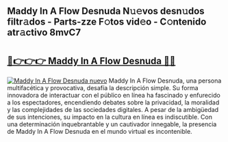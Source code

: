 ## Maddy In A Flow Desnuda N𝚞𝚎vos desn𝚞dos filtr𝚊dos - Parts-zze F𝚘tos vid𝚎o - C𝚘ntenido atr𝚊ctivo 8mvC7

# <h2><a href="http://mb8e6d.tromn.icu/?c=Maddy+In+A+Flow+Desnuda">🔗👉👉👉 Maddy In A Flow Desnuda 🔗🔗</a></h2>

[![Maddy In A Flow Desnuda nuevo](https://i.imgur.com/pEAQMta.gif)](http://mb8e6d.tromn.icu/?c=Maddy+In+A+Flow+Desnuda)
Maddy In A Flow Desnuda, una persona multifacética y provocativa, desafía la descripción simple. Su forma innovadora de interactuar con el público en línea ha fascinado y enfurecido a los espectadores, encendiendo debates sobre la privacidad, la moralidad y las complejidades de las sociedades digitales. A pesar de la ambigüedad de sus intenciones, su impacto en la cultura en línea es indiscutible. Con una determinación inquebrantable y un cautivador innegable, la presencia de Maddy In A Flow Desnuda en el mundo virtual es incontenible.
